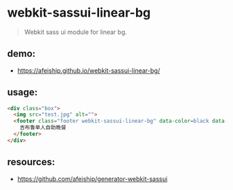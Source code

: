 # webkit-sassui-linear-bg
> Webkit sass ui module for linear bg.

## demo:
+ https://afeiship.github.io/webkit-sassui-linear-bg/

## usage:
```html
<div class="box">
  <img src="test.jpg" alt="">
  <footer class="footer webkit-sassui-linear-bg" data-color=black data-deg=0>
    吉布鲁单人自助晚餐
  </footer>
</div>
```

## resources:
+ https://github.com/afeiship/generator-webkit-sassui
